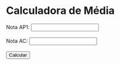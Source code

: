 <!DOCTYPE html>
<html lang="pt-BR">
<head>
    <meta charset="UTF-8">
    <meta name="viewport" content="width=device-width, initial-scale=1.0">
    <title>Calculadora de Média</title>
</head>
<body>
    <h1>Calculadora de Média</h1>
    <form id="notaForm">
        <label for="ap1">Nota AP1:</label>
        <input type="number" id="ap1" step="0.01" required>
        <br><br>
        <label for="ac">Nota AC:</label>
        <input type="number" id="ac" step="0.01" required>
        <br><br>
        <button type="button" id="calcularButton">Calcular</button>
    </form>
    <p id="resultado"></p>
    <script>
        // Função que realiza os cálculos
        function calcular() {
            const ap1 = parseFloat(document.getElementById("ap1").value) || 0; // Captura o valor ou assume 0
            const ac = parseFloat(document.getElementById("ac").value) || 0;   // Captura o valor ou assume 0
            const calculo = ap1 * 0.4 + ac * 0.2;
            const quantoFaltaPraSete = (7 - calculo) / 0.4;

            const resultado = document.getElementById("resultado");
            if (quantoFaltaPraSete > 10) {
                resultado.textContent = "Você está de AS, vai estudar nina!!";
            } else {
                resultado.textContent = `Você precisa de ${quantoFaltaPraSete.toFixed(2)} na AP2. Tá tranquilo, bora disbicar nina!!`;
            }
        }

        // Adicionando o evento de clique ao botão
        document.getElementById("calcularButton").addEventListener("click", calcular);
    </script>
</body>
</html>

